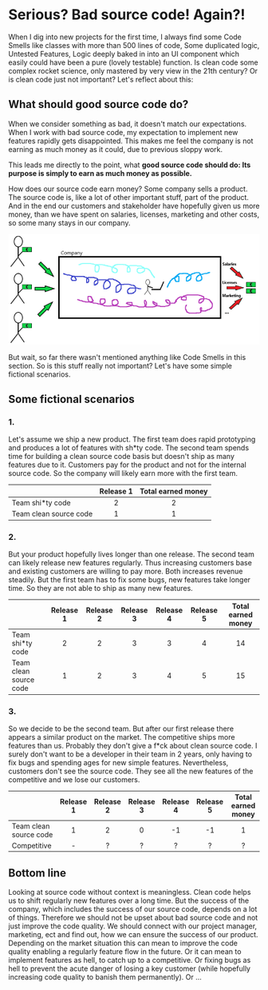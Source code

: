 # Serious? Bad source code! Again?!

When I dig into new projects for the first time, I always find some Code Smells like classes with more than 500 lines of code, Some duplicated logic, Untested Features, Logic deeply baked in into an UI component which easily could have been a pure (lovely testable) function. Is clean code some complex rocket science, only mastered by very view in the 21th century? Or is clean code just not important? Let's reflect about this:

## What should good source code do?

When we consider something as bad, it doesn't match our expectations. When I work with bad source code, my expectation to implement new features rapidly gets disappointed. This makes me feel the company is not earning as much money as it could, due to previous sloppy work.

This leads me directly to the point, what **good source code should do: Its purpose is simply to earn as much money as possible.**

How does our source code earn money? Some company sells a product. The source code is, like a lot of other important stuff, part of the product. And in the end our customers and stakeholder have hopefully given us more money, than we have spent on salaries, licenses, marketing and other costs, so some many stays in our company.

![code2money.png](./code2money.png)

But wait, so far there wasn't mentioned anything like Code Smells in this section. So is this stuff really not important? Let's have some simple fictional scenarios.

## Some fictional scenarios

### 1.

Let's assume we ship a new product. The first team does rapid prototyping and produces a lot of features with sh\*ty code. The second team spends time for building a clean source code basis but doesn't ship as many features due to it. Customers pay for the product and not for the internal source code. So the company will likely earn more with the first team.

|                        | Release 1 | Total earned money |
| :--------------------- | :-------: | :----------------: |
| Team shi\*ty code      |     2     |         2          |
| Team clean source code |     1     |         1          |

### 2.

But your product hopefully lives longer than one release. The second team can likely release new features regularly. Thus increasing customers base and existing customers are willing to pay more. Both increases revenue steadily. But the first team has to fix some bugs, new features take longer time. So they are not able to ship as many new features.

|                        | Release 1 | Release 2 | Release 3 | Release 4 | Release 5 | Total earned money |
| :--------------------- | :-------: | :-------: | :-------: | :-------: | :-------: | :----------------: |
| Team shi\*ty code      |     2     |     2     |     3     |     3     |     4     |         14         |
| Team clean source code |     1     |     2     |     3     |     4     |     5     |         15         |

### 3.

So we decide to be the second team. But after our first release there appears a similar product on the market. The competitive ships more features than us. Probably they don't give a f\*ck about clean source code. I surely don't want to be a developer in their team in 2 years, only having to fix bugs and spending ages for new simple features. Nevertheless, customers don't see the source code. They see all the new features of the competitive and we lose our customers.

|                        | Release 1 | Release 2 | Release 3 | Release 4 | Release 5 | Total earned money |
| :--------------------- | :-------: | :-------: | :-------: | :-------: | :-------: | :----------------: |
| Team clean source code |     1     |     2     |     0     |    -1     |    -1     |         1          |
| Competitive            |     -     |     ?     |     ?     |     ?     |     ?     |         ?          |

## Bottom line

Looking at source code without context is meaningless. Clean code helps us to shift regularly new features over a long time. But the success of the company, which includes the success of our source code, depends on a lot of things. Therefore we should not be upset about bad source code and not just improve the code quality. We should connect with our project manager, marketing, ect and find out, how we can ensure the success of our product. Depending on the market situation this can mean to improve the code quality enabling a regularly feature flow in the future. Or it can mean to implement features as hell, to catch up to a competitive. Or fixing bugs as hell to prevent the acute danger of losing a key customer (while hopefully increasing code quality to banish them permanently). Or ...
